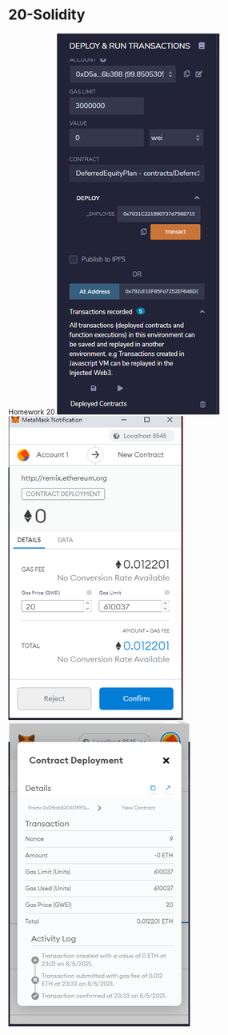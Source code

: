 # 20-Solidity
Homework 20 
![alttext](Image/DeferredEquityPlan1.PNG)
![alttext](Image/DeferredEquityPlan2.PNG)
![alttext](Image/DeferredEquityPlan3.PNG)
